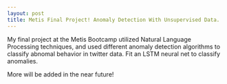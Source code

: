 ```yaml
---
layout: post
title: Metis Final Project! Anomaly Detection With Unsupervised Data.
---
```



My final project at the Metis Bootcamp utilized Natural Language Processing techniques, and used different anomaly detection algorithms to classify abnomal behavior in twitter data. Fit an LSTM neural net to classify anomalies.

More will be added in the near future!
